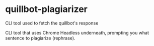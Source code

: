 # quillbot-plagiarizer
CLI tool used to fetch the quillbot's response


CLI tool that uses Chrome Headless underneath, prompting you what sentence to plagiarize (rephrase). 
